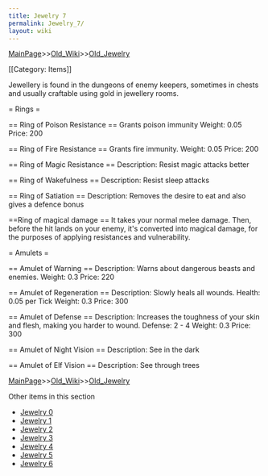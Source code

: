 ```yaml
---
title: Jewelry 7
permalink: Jewelry_7/
layout: wiki
---
```


[MainPage](/keeperrl_wiki/ "wikilink")>>[Old_Wiki](/keeperrl_wiki/Old_Wiki "wikilink")>>[Old_Jewelry](/keeperrl_wiki/Old_Jewelry "wikilink")

[[Category: Items]]

Jewellery is found in the dungeons of enemy keepers, sometimes in chests and usually craftable using gold in jewellery rooms.

= Rings =

== Ring of Poison Resistance ==
 Grants poison immunity
 Weight: 0.05
 Price: 200

== Ring of Fire Resistance ==
 Grants fire immunity.
 Weight: 0.05
 Price: 200

== Ring of Magic Resistance ==
 Description: Resist magic attacks better

== Ring of Wakefulness ==
 Description: Resist sleep attacks

== Ring of Satiation ==
 Description: Removes the desire to eat and also gives a defence bonus

==Ring of magical damage ==
 It takes your normal melee damage.
 Then, before the hit lands on your enemy, it's converted into magical damage, for the purposes of applying resistances and vulnerability.

= Amulets =

== Amulet of Warning ==
 Description: Warns about dangerous beasts and enemies.
 Weight: 0.3
 Price: 220

== Amulet of Regeneration ==
 Description: Slowly heals all wounds.
 Health: 0.05 per Tick
 Weight: 0.3
 Price: 300

== Amulet of Defense ==
 Description: Increases the toughness of your skin and flesh, making you harder to wound.
 Defense: 2 - 4
 Weight: 0.3
 Price: 300

== Amulet of Night Vision ==
 Description: See in the dark

== Amulet of Elf Vision ==
 Description: See through trees

[MainPage](/keeperrl_wiki/ "wikilink")>>[Old_Wiki](/keeperrl_wiki/Old_Wiki "wikilink")>>[Old_Jewelry](/keeperrl_wiki/Old_Jewelry "wikilink")

Other items in this section
-    [Jewelry 0](/keeperrl_wiki/Jewelry_0 "wikilink")
-    [Jewelry 1](/keeperrl_wiki/Jewelry_1 "wikilink")
-    [Jewelry 2](/keeperrl_wiki/Jewelry_2 "wikilink")
-    [Jewelry 3](/keeperrl_wiki/Jewelry_3 "wikilink")
-    [Jewelry 4](/keeperrl_wiki/Jewelry_4 "wikilink")
-    [Jewelry 5](/keeperrl_wiki/Jewelry_5 "wikilink")
-    [Jewelry 6](/keeperrl_wiki/Jewelry_6 "wikilink")

